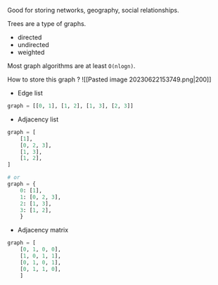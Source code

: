 
Good for storing networks, geography, social relationships.

Trees are a type of graphs.
- directed
- undirected
- weighted

Most graph algorithms are at least `O(nlogn)`.

How to store this graph ?
![[Pasted image 20230622153749.png|200]]

- Edge list
```python
graph = [[0, 1], [1, 2], [1, 3], [2, 3]]
```
- Adjacency list
```python
graph = [
	[1],
	[0, 2, 3],
	[1, 3],
	[1, 2],
]

# or
graph = {     
	0: [1],     
	1: [0, 2, 3],     
	2: [1, 3],     
	3: [1, 2], 
	}
```
- Adjacency matrix
```python
graph = [     
	[0, 1, 0, 0],     
	[1, 0, 1, 1],     
	[0, 1, 0, 1],     
	[0, 1, 1, 0], 
	]
```